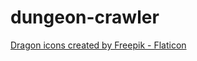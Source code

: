 # dungeon-crawler
<a href="https://www.flaticon.com/free-icons/dragon" title="dragon icons">Dragon icons created by Freepik - Flaticon</a>